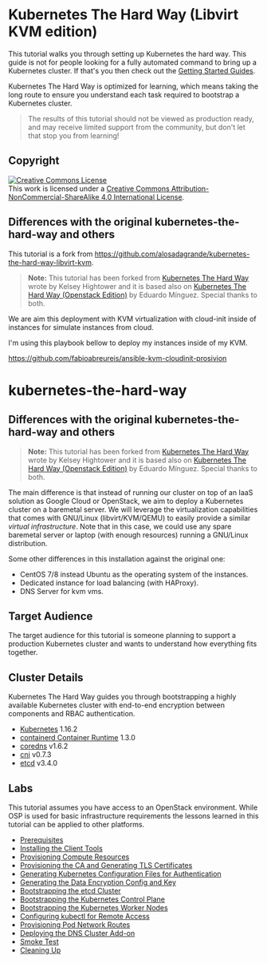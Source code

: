 # Kubernetes The Hard Way (Libvirt KVM edition)

This tutorial walks you through setting up Kubernetes the hard way. This guide
is not for people looking for a fully automated command to bring up a
Kubernetes cluster. If that's you then check out the
[Getting Started Guides](http://kubernetes.io/docs/getting-started-guides/).

Kubernetes The Hard Way is optimized for learning, which means taking the long
route to ensure you understand each task required to bootstrap a Kubernetes
cluster.

> The results of this tutorial should not be viewed as production ready, and
may receive limited support from the community, but don't let that stop you
from learning!

## Copyright

<a rel="license" href="http://creativecommons.org/licenses/by-nc-sa/4.0/"><img alt="Creative Commons License" style="border-width:0" src="https://i.creativecommons.org/l/by-nc-sa/4.0/88x31.png" /></a><br />This work is licensed under a <a rel="license" href="http://creativecommons.org/licenses/by-nc-sa/4.0/">Creative Commons Attribution-NonCommercial-ShareAlike 4.0 International License</a>.

## Differences with the original kubernetes-the-hard-way and others

This tutorial is a fork from https://github.com/alosadagrande/kubernetes-the-hard-way-libvirt-kvm. 

> **Note:** This tutorial has been forked from [Kubernetes The Hard Way](https://github.com/kelseyhightower/kubernetes-the-hard-way) wrote by Kelsey Hightower and it is based also on [Kubernetes The Hard Way (Openstack Edition)](https://github.com/e-minguez/kubernetes-the-hard-way-openstack) by Eduardo Mínguez. Special thanks to both.

We are aim this deployment with KVM virtualization with cloud-init inside of instances for simulate instances from cloud. 

I'm using this playbook bellow to deploy my instances inside of my KVM. 

https://github.com/fabioabreureis/ansible-kvm-cloudinit-prosivion


# kubernetes-the-hard-way

## Differences with the original kubernetes-the-hard-way and others

> **Note:** This tutorial has been forked from [Kubernetes The Hard Way](https://github.com/kelseyhightower/kubernetes-the-hard-way) wrote by Kelsey Hightower and it is based also on [Kubernetes The Hard Way (Openstack Edition)](https://github.com/e-minguez/kubernetes-the-hard-way-openstack) by Eduardo Mínguez. Special thanks to both.

The main difference is that instead of running our cluster on top of an IaaS solution as Google Cloud or OpenStack, we aim to deploy a Kubernetes cluster on a baremetal server. We will leverage the virtualization capabilities that comes with GNU/Linux (libvirt/KVM/QEMU) to easily provide a similar *virtual infrastructure*. Note that in this case, we could use any spare baremetal server or laptop (with enough resources) running a GNU/Linux distribution.


Some other differences in this installation against the original one:

* CentOS 7/8 instead Ubuntu as the operating system of the instances.
* Dedicated instance for load balancing (with HAProxy).
* DNS Server for kvm vms. 


## Target Audience

The target audience for this tutorial is someone planning to support a
production Kubernetes cluster and wants to understand how everything fits
together.

## Cluster Details

Kubernetes The Hard Way guides you through bootstrapping a highly available
Kubernetes cluster with end-to-end encryption between components and RBAC
authentication.

* [Kubernetes](https://github.com/kubernetes/kubernetes) 1.16.2
* [containerd Container Runtime](https://github.com/containerd/containerd) 1.3.0
* [coredns](https://github.com/coredns/coredns) v1.6.2
* [cni](https://github.com/containernetworking/cni) v0.7.3
* [etcd](https://github.com/coreos/etcd) v3.4.0

## Labs

This tutorial assumes you have access to an OpenStack environment. While OSP is
used for basic infrastructure requirements the lessons learned in this tutorial
can be applied to other platforms.

* [Prerequisites](docs/01-prerequisites.md)
* [Installing the Client Tools](docs/02-client-tools.md)
* [Provisioning Compute Resources](docs/03-compute-resources.md)
* [Provisioning the CA and Generating TLS Certificates](docs/04-certificate-authority.md)
* [Generating Kubernetes Configuration Files for Authentication](docs/05-kubernetes-configuration-files.md)
* [Generating the Data Encryption Config and Key](docs/06-data-encryption-keys.md)
* [Bootstrapping the etcd Cluster](docs/07-bootstrapping-etcd.md)
* [Bootstrapping the Kubernetes Control Plane](docs/08-bootstrapping-kubernetes-controllers.md)
* [Bootstrapping the Kubernetes Worker Nodes](docs/09-bootstrapping-kubernetes-workers.md)
* [Configuring kubectl for Remote Access](docs/10-configuring-kubectl.md)
* [Provisioning Pod Network Routes](docs/11-pod-network-routes.md)
* [Deploying the DNS Cluster Add-on](docs/12-dns-addon.md)
* [Smoke Test](docs/13-smoke-test.md)
* [Cleaning Up](docs/14-cleanup.md)
